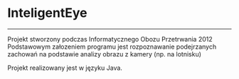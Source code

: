 # InteligentEye
---------------
Projekt stworzony podczas Informatycznego Obozu Przetrwania 2012
Podstawowym załozeniem programu jest rozpoznawanie podejrzanych zachowań na podstawie analizy obrazu z kamery (np. na lotnisku)

Projekt realizowany jest w języku Java.

